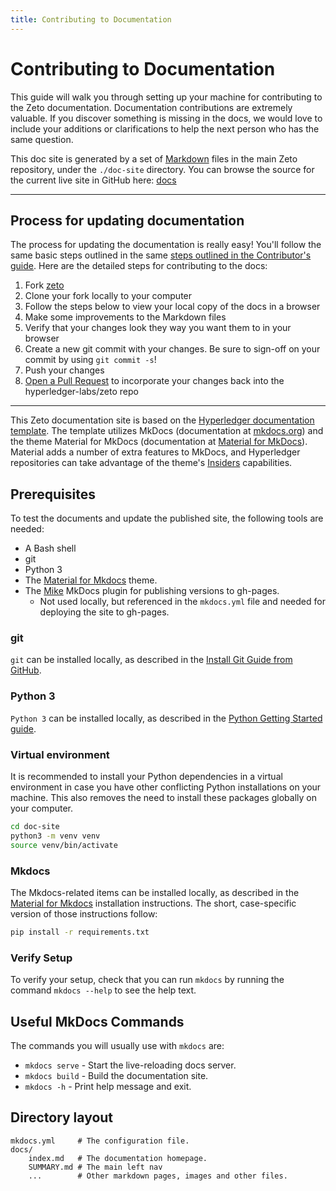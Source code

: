 ```yaml
---
title: Contributing to Documentation
---
```


# Contributing to Documentation

This guide will walk you through setting up your machine for contributing to the Zeto documentation. Documentation contributions are extremely valuable. If you discover something is missing in the docs, we would love to include your additions or clarifications to help the next person who has the same question.

This doc site is generated by a set of [Markdown](https://daringfireball.net/projects/markdown/) files in the main Zeto repository, under the `./doc-site` directory. You can browse the source for the current live site in GitHub here: [docs](https://github.com/hyperledger-labs/zeto/tree/main/doc-site)

---

## Process for updating documentation

The process for updating the documentation is really easy! You'll follow the same basic steps outlined in the same [steps outlined in the Contributor's guide](./index.md#-make-changes). Here are the detailed steps for contributing to the docs:

1. Fork [zeto](https://github.com/hyperledger-labs/zeto)
2. Clone your fork locally to your computer
3. Follow the steps below to view your local copy of the docs in a browser
4. Make some improvements to the Markdown files
5. Verify that your changes look they way you want them to in your browser
6. Create a new git commit with your changes. Be sure to sign-off on your commit by using `git commit -s`!
7. Push your changes
8. [Open a Pull Request](https://github.com/hyperledger/zeto/compare) to incorporate your changes back into the hyperledger-labs/zeto repo

---

This Zeto documentation site is based on the [Hyperledger documentation template](https://github.com/hyperledger-labs/documentation-template). The template utilizes MkDocs (documentation at [mkdocs.org](https://www.mkdocs.org)) and the theme Material for MkDocs (documentation at [Material for MkDocs](https://squidfunk.github.io/mkdocs-material/)). Material adds a number of extra features to MkDocs, and Hyperledger repositories can take advantage of the theme's [Insiders](https://squidfunk.github.io/mkdocs-material/insiders/) capabilities.

[Material for MkDocs]: https://squidfunk.github.io/mkdocs-material/
[Mike]: https://github.com/jimporter/mike

## Prerequisites

To test the documents and update the published site, the following tools are needed:

- A Bash shell
- git
- Python 3
- The [Material for Mkdocs] theme.
- The [Mike] MkDocs plugin for publishing versions to gh-pages.
  - Not used locally, but referenced in the `mkdocs.yml` file and needed for
    deploying the site to gh-pages.

### git

`git` can be installed locally, as described in the [Install Git Guide from GitHub](https://github.com/git-guides/install-git).

### Python 3

`Python 3` can be installed locally, as described in the [Python Getting Started guide](https://www.python.org/about/gettingstarted/).

### Virtual environment

It is recommended to install your Python dependencies in a virtual environment in case you have other conflicting Python installations on your machine. This also removes the need to install these packages globally on your computer.

```bash
cd doc-site
python3 -m venv venv
source venv/bin/activate
```

### Mkdocs

The Mkdocs-related items can be installed locally, as described in the [Material
for Mkdocs] installation instructions. The short, case-specific version of those
instructions follow:

```bash
pip install -r requirements.txt
```

### Verify Setup

To verify your setup, check that you can run `mkdocs` by running the command `mkdocs --help` to see the help text.

## Useful MkDocs Commands

The commands you will usually use with `mkdocs` are:

- `mkdocs serve` - Start the live-reloading docs server.
- `mkdocs build` - Build the documentation site.
- `mkdocs -h` - Print help message and exit.

## Directory layout

    mkdocs.yml     # The configuration file.
    docs/
        index.md   # The documentation homepage.
        SUMMARY.md # The main left nav
        ...        # Other markdown pages, images and other files.
